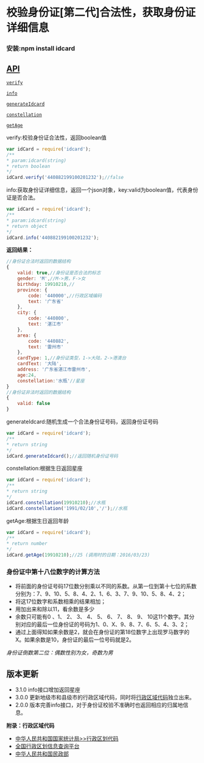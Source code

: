 # 校验身份证[第二代]合法性，获取身份证详细信息

### 安装:npm install idcard

## [API](#API)

[`verify`](#verify)

[`info`](#info)

[`generateIdcard`](#generateIdcard)

[`constellation`](#constellation)

[`getAge`](#getAge)

<a name="verify" />
verify:校验身份证合法性，返回boolean值

```js
var idCard = require('idcard');
/**
* param:idcard(string)
* return boolean
*/
idCard.verify('440882199100201232');//false
```

<a name="info" />
info:获取身份证详细信息，返回一个json对象，key:valid为boolean值，代表身份证是否合法。

```js
var idCard = require('idcard');
/**
* param:idcard(string)
* return object
*/
idCard.info('440882199100201232');
```
**返回结果：**

```js
//身份证合法时返回的数据结构
{ 
	valid: true,//身份证是否合法的标志
	gender: 'M',//M->男，F->女
	birthday: 19910210,//
	province: {
		code: '440000',//行政区域编码
		text: '广东省' 
	},
	city: { 
		code: '440800', 
		text: '湛江市' 
	},
	area: { 
		code: '440882', 
		text: '雷州市' 
	},
	cardType: 1,//身份证类型，1->大陆，2->港澳台
	cardText: '大陆',
	address: '广东省湛江市雷州市',
	age:24,
	constellation:'水瓶'//星座 
}
//身份证非法时返回的数据结构
{
	valid: false
}
```

<a name="generateIdcard" />
generateIdcard:随机生成一个合法身份证号码，返回身份证号码

```js
var idCard = require('idcard');
/**
* return string
*/
idCard.generateIdcard();//返回随机身份证号码
```

<a name="constellation" />
constellation:根据生日返回星座

```js
var idCard = require('idcard');
/**
* return string
*/
idCard.constellation(19910210);//水瓶
idCard.constellation('1991/02/10','/');//水瓶
```

<a name="getAge" />
getAge:根据生日返回年龄

```js
var idCard = require('idcard');
/**
* return number
*/
idCard.getAge(19910210);//25 (调用时的日期：2016/03/23)
```

### 身份证中第十八位数字的计算方法

- 将前面的身份证号码17位数分别乘以不同的系数。从第一位到第十七位的系数分别为：7、9、10、5、8、4、2、1、6、3、7、9、10、5、8、4、2； 
- 将这17位数字和系数相乘的结果相加； 
- 用加出来和除以11，看余数是多少
- 余数只可能有0 、1、 2、 3、 4、 5、 6、 7、 8、 9、 10这11个数字。其分别对应的最后一位身份证的号码为1、0、X、9、8、7、6、5、4、3、2； 
- 通过上面得知如果余数是2，就会在身份证的第18位数字上出现罗马数字的Ⅹ。如果余数是10，身份证的最后一位号码就是2。

*身份证倒数第二位：偶数性别为女，奇数为男*


## 版本更新
- 3.1.0 info接口增加返回星座
- 3.0.0 更新地级市和县级市的行政区域代码，同时将[行政区域代码](./lib/province_city_area_code.js)独立出来。
- 2.0.0 版本完善info接口，对于身份证校验不准确时也返回相应的归属地信息。

**附录：行政区域代码**

- [中华人民共和国国家统计局>>行政区划代码](http://www.stats.gov.cn/tjsj/tjbz/xzqhdm/)
- [全国行政区划信息查询平台](http://xzqh.mca.gov.cn/map)
- [中华人民共和国民政部](http://www.mca.gov.cn/article/sj/tjbz/a/)
